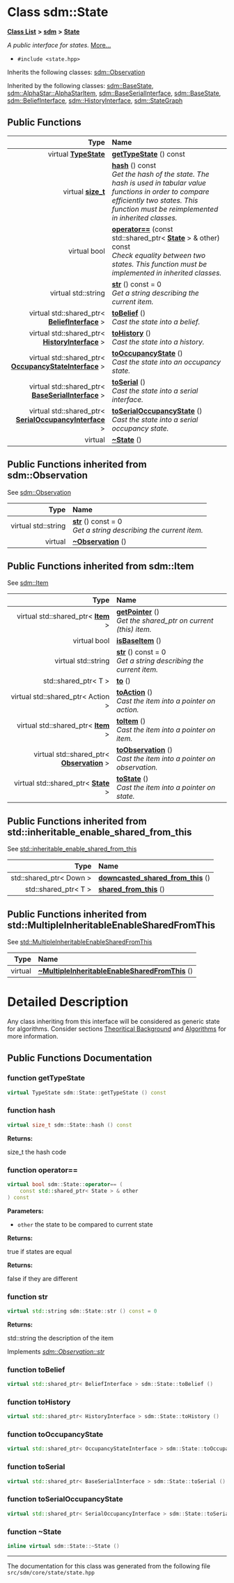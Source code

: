 
# Class sdm::State

<link rel="stylesheet" href="https://cdnjs.cloudflare.com/ajax/libs/KaTeX/0.5.1/katex.min.css">
<link rel="stylesheet" href="https://cdn.jsdelivr.net/github-markdown-css/2.2.1/github-markdown.css"/>



[**Class List**](annotated.md) **>** [**sdm**](namespacesdm.md) **>** [**State**](classsdm_1_1State.md)



_A public interface for states._ [More...](#detailed-description)

* `#include <state.hpp>`



Inherits the following classes: [sdm::Observation](classsdm_1_1Observation.md)


Inherited by the following classes: [sdm::BaseState](classsdm_1_1BaseState.md),  [sdm::AlphaStar::AlphaStarItem](classsdm_1_1AlphaStar_1_1AlphaStarItem.md),  [sdm::BaseSerialInterface](classsdm_1_1BaseSerialInterface.md),  [sdm::BaseState](classsdm_1_1BaseState.md),  [sdm::BeliefInterface](classsdm_1_1BeliefInterface.md),  [sdm::HistoryInterface](classsdm_1_1HistoryInterface.md),  [sdm::StateGraph](classsdm_1_1StateGraph.md)


























## Public Functions

| Type | Name |
| ---: | :--- |
| virtual [**TypeState**](namespacesdm.md#enum-typestate) | [**getTypeState**](classsdm_1_1State.md#function-gettypestate) () const<br> |
| virtual [**size\_t**](namespacesdm.md#typedef-size-t) | [**hash**](classsdm_1_1State.md#function-hash) () const<br>_Get the hash of the state. The hash is used in tabular value functions in order to compare efficiently two states. This function must be reimplemented in inherited classes._  |
| virtual bool | [**operator==**](classsdm_1_1State.md#function-operator) (const std::shared\_ptr&lt; [**State**](classsdm_1_1State.md) &gt; & other) const<br>_Check equality between two states. This function must be implemented in inherited classes._  |
| virtual std::string | [**str**](classsdm_1_1State.md#function-str) () const = 0<br>_Get a string describing the current item._  |
| virtual std::shared\_ptr&lt; [**BeliefInterface**](classsdm_1_1BeliefInterface.md) &gt; | [**toBelief**](classsdm_1_1State.md#function-tobelief) () <br>_Cast the state into a belief._  |
| virtual std::shared\_ptr&lt; [**HistoryInterface**](classsdm_1_1HistoryInterface.md) &gt; | [**toHistory**](classsdm_1_1State.md#function-tohistory) () <br>_Cast the state into a history._  |
| virtual std::shared\_ptr&lt; [**OccupancyStateInterface**](classsdm_1_1OccupancyStateInterface.md) &gt; | [**toOccupancyState**](classsdm_1_1State.md#function-tooccupancystate) () <br>_Cast the state into an occupancy state._  |
| virtual std::shared\_ptr&lt; [**BaseSerialInterface**](classsdm_1_1BaseSerialInterface.md) &gt; | [**toSerial**](classsdm_1_1State.md#function-toserial) () <br>_Cast the state into a serial interface._  |
| virtual std::shared\_ptr&lt; [**SerialOccupancyInterface**](classsdm_1_1SerialOccupancyInterface.md) &gt; | [**toSerialOccupancyState**](classsdm_1_1State.md#function-toserialoccupancystate) () <br>_Cast the state into a serial occupancy state._  |
| virtual  | [**~State**](classsdm_1_1State.md#function-state) () <br> |

## Public Functions inherited from sdm::Observation

See [sdm::Observation](classsdm_1_1Observation.md)

| Type | Name |
| ---: | :--- |
| virtual std::string | [**str**](classsdm_1_1Observation.md#function-str) () const = 0<br>_Get a string describing the current item._  |
| virtual  | [**~Observation**](classsdm_1_1Observation.md#function-observation) () <br> |

## Public Functions inherited from sdm::Item

See [sdm::Item](classsdm_1_1Item.md)

| Type | Name |
| ---: | :--- |
| virtual std::shared\_ptr&lt; [**Item**](classsdm_1_1Item.md) &gt; | [**getPointer**](classsdm_1_1Item.md#function-getpointer) () <br>_Get the shared\_ptr on current (this) item._  |
| virtual bool | [**isBaseItem**](classsdm_1_1Item.md#function-isbaseitem) () <br> |
| virtual std::string | [**str**](classsdm_1_1Item.md#function-str) () const = 0<br>_Get a string describing the current item._  |
|  std::shared\_ptr&lt; T &gt; | [**to**](classsdm_1_1Item.md#function-to) () <br> |
| virtual std::shared\_ptr&lt; Action &gt; | [**toAction**](classsdm_1_1Item.md#function-toaction) () <br>_Cast the item into a pointer on action._  |
| virtual std::shared\_ptr&lt; [**Item**](classsdm_1_1Item.md) &gt; | [**toItem**](classsdm_1_1Item.md#function-toitem) () <br>_Cast the item into a pointer on item._  |
| virtual std::shared\_ptr&lt; [**Observation**](classsdm_1_1Observation.md) &gt; | [**toObservation**](classsdm_1_1Item.md#function-toobservation) () <br>_Cast the item into a pointer on observation._  |
| virtual std::shared\_ptr&lt; [**State**](classsdm_1_1State.md) &gt; | [**toState**](classsdm_1_1Item.md#function-tostate) () <br>_Cast the item into a pointer on state._  |

## Public Functions inherited from std::inheritable_enable_shared_from_this

See [std::inheritable\_enable\_shared\_from\_this](classstd_1_1inheritable__enable__shared__from__this.md)

| Type | Name |
| ---: | :--- |
|  std::shared\_ptr&lt; Down &gt; | [**downcasted\_shared\_from\_this**](classstd_1_1inheritable__enable__shared__from__this.md#function-downcasted-shared-from-this) () <br> |
|  std::shared\_ptr&lt; T &gt; | [**shared\_from\_this**](classstd_1_1inheritable__enable__shared__from__this.md#function-shared-from-this) () <br> |

## Public Functions inherited from std::MultipleInheritableEnableSharedFromThis

See [std::MultipleInheritableEnableSharedFromThis](classstd_1_1MultipleInheritableEnableSharedFromThis.md)

| Type | Name |
| ---: | :--- |
| virtual  | [**~MultipleInheritableEnableSharedFromThis**](classstd_1_1MultipleInheritableEnableSharedFromThis.md#function-multipleinheritableenablesharedfromthis) () <br> |




































# Detailed Description


Any class inheriting from this interface will be considered as generic state for algorithms. Consider sections [Theoritical Background](/tutorials/theory.html) and [Algorithms](/tutorials/algorithms/) for more information. 

    
## Public Functions Documentation


### function getTypeState 


```cpp
virtual TypeState sdm::State::getTypeState () const
```



### function hash 


```cpp
virtual size_t sdm::State::hash () const
```




**Returns:**

size\_t the hash code 




        

### function operator== 


```cpp
virtual bool sdm::State::operator== (
    const std::shared_ptr< State > & other
) const
```




**Parameters:**


* `other` the state to be compared to current state 



**Returns:**

true if states are equal 




**Returns:**

false if they are different 




        

### function str 


```cpp
virtual std::string sdm::State::str () const = 0
```




**Returns:**

std::string the description of the item 




        
Implements [*sdm::Observation::str*](classsdm_1_1Observation.md#function-str)


### function toBelief 


```cpp
virtual std::shared_ptr< BeliefInterface > sdm::State::toBelief () 
```



### function toHistory 


```cpp
virtual std::shared_ptr< HistoryInterface > sdm::State::toHistory () 
```



### function toOccupancyState 


```cpp
virtual std::shared_ptr< OccupancyStateInterface > sdm::State::toOccupancyState () 
```



### function toSerial 


```cpp
virtual std::shared_ptr< BaseSerialInterface > sdm::State::toSerial () 
```



### function toSerialOccupancyState 


```cpp
virtual std::shared_ptr< SerialOccupancyInterface > sdm::State::toSerialOccupancyState () 
```



### function ~State 


```cpp
inline virtual sdm::State::~State () 
```



------------------------------
The documentation for this class was generated from the following file `src/sdm/core/state/state.hpp`